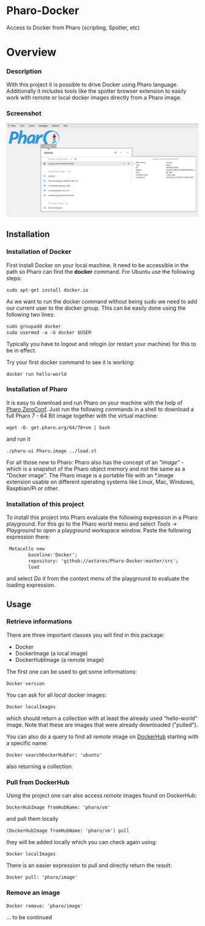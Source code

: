 # Pharo-Docker
Access to Docker from Pharo (scripting, Spotter, etc)

# Overview

### Description

With this project it is possible to drive Docker using Pharo language. Additionally it includes tools like
the spotter browser extension to easily work with remote or local docker images directly from a Pharo image.

### Screenshot

![](images/docker.png)

## Installation

### Installation of Docker
First install Docker on your local machine. It need to be accessible in the path so Pharo can find the **docker** command.
For Ubuntu use the following steps:

```
sudo apt-get install docker.io
```

As we want to run the docker command without being sudo we need to add our current user to the docker group. This can be easily done using the following two lines:

```
sudo groupadd docker
sudo usermod -a -G docker $USER
```
Typically you have to logout and relogin (or restart your machine) for this to be in effect.

Try your first docker command to see it is working:

```
docker run hello-world

```
### Installation of Pharo

It is easy to download and run Pharo on your machine with the help of [Pharo ZeroConf](http://get.pharo.org/).
Just run the following commands in a shell to download a full Pharo 7 - 64 Bit image together with the virtual machine:

```
wget -O- get.pharo.org/64/70+vm | bash
```

and run it

```
./pharo-ui Pharo.image ../load.st
```

For all those new to Pharo: Pharo also has the concept of an *"image"* - which is a snapshot of the Pharo object memory and not the same as a "Docker image". The Pharo image is a portable file with an *.image extension usable on different operating systems like Linux, Mac, Windows, Raspbian/Pi or other.

### Installation of this project

To install this project into Pharo evaluate the following expression in a Pharo playground. For this go to the Pharo world menu and select *Tools* -> *Playground* to open a playground workspace window. Paste the following expression there:

```Smalltalk
 Metacello new
        baseline:'Docker';
        repository: 'github://astares/Pharo-Docker:master/src';
        load
```

and select *Do it* from the context menu of the playground to evaluate the loading expression.

## Usage

### Retrieve informations

There are three important classes you will find in this package:

 - Docker
 - DockerImage (a local image)
 - DockerHubImage (a remote image)

The first one can be used to get some informations:

```Smalltalk
Docker version
```

You can ask for all *local* docker images:

```Smalltalk
Docker localImages 
```
which should return a collection with at least the already used "hello-world" image. Note that these are images that were already downloaded ("pulled").

You can also do a query to find all *remote* image on [DockerHub](http://hub.docker.com) starting with a specific name:

```Smalltalk
Docker searchDockerHubFor: 'ubuntu' 
```
also returning a collection.

### Pull from DockerHub

Using the project one can also access *remote* images found on DockerHub:

```Smalltalk
DockerHubImage fromHubName: 'pharo/vm'
```

and pull them locally

```Smalltalk
(DockerHubImage fromHubName: 'pharo/vm') pull
```
they will be added locally which you can check again using:

```Smalltalk
Docker localImages 
```

There is an easier expression to pull and directly return the result:

```Smalltalk
Docker pull: 'pharo/image'
```
 
### Remove an image

```Smalltalk
Docker remove: 'pharo/image'
```

... to be continued
